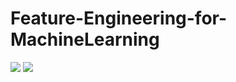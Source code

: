 # Feature-Engineering-for-MachineLearning

[![](https://img.shields.io/badge/Alice-Zheng-brightgreen.svg?colorB=24446d)](https://alicezheng.org/)
[![](https://img.shields.io/badge/Amanda-Casari-brightgreen.svg?colorB=2c6d24)](https://www.linkedin.com/in/amcasari/)
